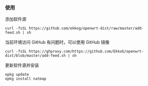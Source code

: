 ### 使用

添加软件源

```
curl -fsSL https://github.com/ekkog/openwrt-dist/raw/master/add-feed.sh | sh 
```

当前环境访问 GitHub 有问题时，可以使用 GitHub 镜像

```
curl -fsSL https://ghproxy.com/https://github.com/EkkoG/openwrt-dist/blob/master/add-feed.sh | sh
```

更新软件源并安装

```
opkg update
opkg install natmap
```

